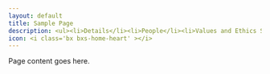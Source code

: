 ```yaml
---
layout: default
title: Sample Page
description: <ul><li>Details</li><li>People</li><li>Values and Ethics Statement</li></ul>
icon: <i class='bx bxs-home-heart' ></i>
---
```


Page content goes here.
